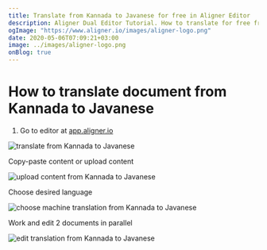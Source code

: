 ```yaml
---
title: Translate from Kannada to Javanese for free in Aligner Editor
description: Aligner Dual Editor Tutorial. How to translate for free from Kannada to Javanese. Aligner is multilingual document management platform. 
ogImage: "https://www.aligner.io/images/aligner-logo.png"
date: 2020-05-06T07:09:21+03:00
image: ../images/aligner-logo.png
onBlog: true
---
```


# How to translate document from Kannada to Javanese

1. Go to editor at [app.aligner.io](https://app.aligner.io "Aligner App web page")

![translate from Kannada to Javanese](../aligner-blank-editor.png "translate from Kannada to Javanese")

Copy-paste content or upload content

![upload content from Kannada to Javanese](../aligner-uploaded-document.png "upload content from Kannada to Javanese")

Choose desired language

![choose machine translation from Kannada to Javanese](../aligner-language-dropdown.png "choose machine translation from Kannada to Javanese")

Work and edit 2 documents in parallel

![edit translation from Kannada to Javanese](../aligner-double-sitded-editor.png "edit translation from Kannada to Javanese")

